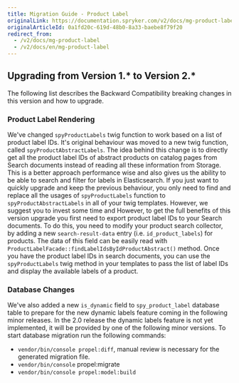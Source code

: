 ```yaml
---
title: Migration Guide - Product Label
originalLink: https://documentation.spryker.com/v2/docs/mg-product-label
originalArticleId: 0a1fd20c-619d-48b0-8a33-baebe8f79f20
redirect_from:
  - /v2/docs/mg-product-label
  - /v2/docs/en/mg-product-label
---
```


## Upgrading from Version 1.* to Version 2.*
The following list describes the Backward Compatibility breaking changes in this version and how to upgrade.

### Product Label Rendering
We've changed `spyProductLabels` twig function to work based on a list of product label IDs. It's original behaviour was moved to a new twig function, called `spyProductAbstractLabels`. The idea behind this change is to directly get all the product label IDs of abstract products on catalog pages from Search documents instead of reading all these information from Storage. This is a better approach performance wise and also gives us the ability to be able to search and filter for labels in Elasticsearch.
If you just want to quickly upgrade and keep the previous behaviour, you only need to find and replace all the usages of `spyProductLabels` function to `spyProductAbstractLabels` in all of your twig templates.
However, we suggest you to invest some time and
However, to get the full benefits of this version upgrade you first need to export product label IDs to your Search documents. To do this, you need to modify your product search collector, by adding a new `search-result-data` entry (i.e. `id_product_labels`) for products. The data of this field can be easily read with `ProductLabelFacade::findLabelIdsByIdProductAbstract()` method.
Once you have the product label IDs in search documents, you can use the `spyProductLabels` twig method in your templates to pass the list of label IDs and display the available labels of a product.

### Database Changes
We've also added a new `is_dynamic` field to `spy_product_label` database table to prepare for the new dynamic labels feature coming in the following minor releases. In the 2.0 release the dynamic labels feature is not yet implemented, it will be provided by one of the following minor versions.
To start database migration run the following commands:
* `vendor/bin/console propel:diff`, manual review is necessary for the generated migration file.
* `vendor/bin/console` propel:migrate
* `vendor/bin/console propel:model:build`
